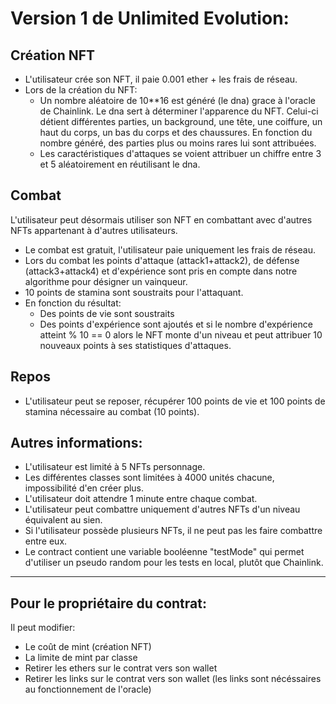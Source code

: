 # Version 1 de Unlimited Evolution:
## Création NFT
* L'utilisateur crée son NFT, il paie 0.001 ether + les frais de réseau.
* Lors de la création du NFT:
  - Un nombre aléatoire de 10**16 est généré (le dna) grace à l'oracle de Chainlink.
Le dna sert à déterminer l'apparence du NFT. Celui-ci détient différentes parties, un background, une tête, une coiffure, un haut du corps, un bas du corps et des chaussures.
En fonction du nombre généré, des parties plus ou moins rares lui sont attribuées. 
  - Les caractéristiques d'attaques se voient attribuer un chiffre entre 3 et 5 aléatoirement en réutilisant le dna.

## Combat
L'utilisateur peut désormais utiliser son NFT en combattant avec d'autres NFTs appartenant à d'autres utilisateurs.
* Le combat est gratuit, l'utilisateur paie uniquement les frais de réseau.
* Lors du combat les points d'attaque (attack1+attack2), de défense (attack3+attack4) et d'expérience sont pris en compte dans notre algorithme pour désigner un vainqueur.
* 10 points de stamina sont soustraits pour l'attaquant.
* En fonction du résultat:
  - Des points de vie sont soustraits 
  - Des points d'expérience sont ajoutés et si le nombre d'expérience atteint % 10 == 0 alors le NFT monte d'un niveau et peut attribuer 10 nouveaux points à ses statistiques d'attaques.

## Repos
* L'utilisateur peut se reposer, récupérer 100 points de vie et 100 points de stamina nécessaire au combat (10 points).

## Autres informations:
* L'utilisateur est limité à 5 NFTs personnage.
* Les différentes classes sont limitées à 4000 unités chacune, impossibilité d'en créer plus.
* L'utilisateur doit attendre 1 minute entre chaque combat.
* L'utilisateur peut combattre uniquement d'autres NFTs d'un niveau équivalent au sien.
* Si l'utilisateur possède plusieurs NFTs, il ne peut pas les faire combattre entre eux.
* Le contract contient une variable booléenne "testMode" qui permet d'utiliser un pseudo random pour les tests en local, plutôt que Chainlink.

***

## Pour le propriétaire du contrat:
Il peut modifier: 
* Le coût de mint (création NFT)
* La limite de mint par classe
* Retirer les ethers sur le contrat vers son wallet
* Retirer les links sur le contrat vers son wallet (les links sont nécéssaires au fonctionnement de l'oracle)